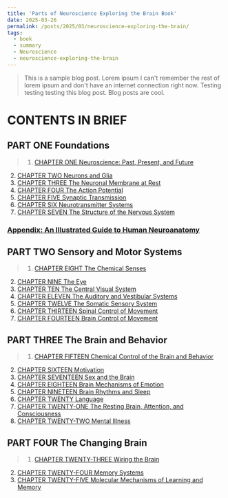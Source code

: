 ```yaml
---
title: 'Parts of Neuroscience Exploring the Brain Book'
date: 2025-03-26
permalink: /posts/2025/03/neuroscience-exploring-the-brain/
tags:
  - book
  - summary
  - Neuroscience
  - neuroscience-exploring-the-brain
---
```


> This is a sample blog post. Lorem ipsum I can't remember the rest of lorem ipsum and don't have an internet connection right now. Testing testing testing this blog post. Blog posts are cool.

CONTENTS IN BRIEF
======

PART ONE Foundations
------

> 1. [CHAPTER ONE Neuroscience: Past, Present, and Future](/posts/2025/03/neuroscience-exploring-the-brain/part-1)
2. [CHAPTER TWO Neurons and Glia](yourwebsite.com/foundations)
3. [CHAPTER THREE The Neuronal Membrane at Rest](yourwebsite.com/foundations)
4. [CHAPTER FOUR The Action Potential](yourwebsite.com/foundations)
5. [CHAPTER FIVE Synaptic Transmission](yourwebsite.com/foundations)
6. [CHAPTER SIX Neurotransmitter Systems](yourwebsite.com/foundations)
7. [CHAPTER SEVEN The Structure of the Nervous System](yourwebsite.com/foundations)
### [Appendix: An Illustrated Guide to Human Neuroanatomy](yourwebsite.com/foundations)

PART TWO Sensory and Motor Systems
------

> 1. [CHAPTER EIGHT The Chemical Senses](yourwebsite.com/foundations)
2. [CHAPTER NINE The Eye](yourwebsite.com/foundations)
3. [CHAPTER TEN The Central Visual System](yourwebsite.com/foundations)
4. [CHAPTER ELEVEN The Auditory and Vestibular Systems](yourwebsite.com/foundations)  
5. [CHAPTER TWELVE The Somatic Sensory System](yourwebsite.com/foundations) 
6. [CHAPTER THIRTEEN Spinal Control of Movement](yourwebsite.com/foundations)
7. [CHAPTER FOURTEEN Brain Control of Movement](yourwebsite.com/foundations)

PART THREE The Brain and Behavior
------
> 1. [CHAPTER FIFTEEN Chemical Control of the Brain and Behavior](yourwebsite.com/foundations)
2. [CHAPTER SIXTEEN Motivation](yourwebsite.com/foundations)
3. [CHAPTER SEVENTEEN Sex and the Brain](yourwebsite.com/foundations)
4. [CHAPTER EIGHTEEN Brain Mechanisms of Emotion](yourwebsite.com/foundations)
5. [CHAPTER NINETEEN Brain Rhythms and Sleep](yourwebsite.com/foundations)
6. [CHAPTER TWENTY Language](yourwebsite.com/foundations)
7. [CHAPTER TWENTY-ONE The Resting Brain, Attention, and Consciousness](yourwebsite.com/foundations)
8. [CHAPTER TWENTY-TWO Mental Illness](yourwebsite.com/foundations)

PART FOUR The Changing Brain
------
> 1. [CHAPTER TWENTY-THREE Wiring the Brain](yourwebsite.com/foundations)
2. [CHAPTER TWENTY-FOUR Memory Systems](yourwebsite.com/foundations) 
3. [CHAPTER TWENTY-FIVE Molecular Mechanisms of Learning and Memory](yourwebsite.com/foundations)
